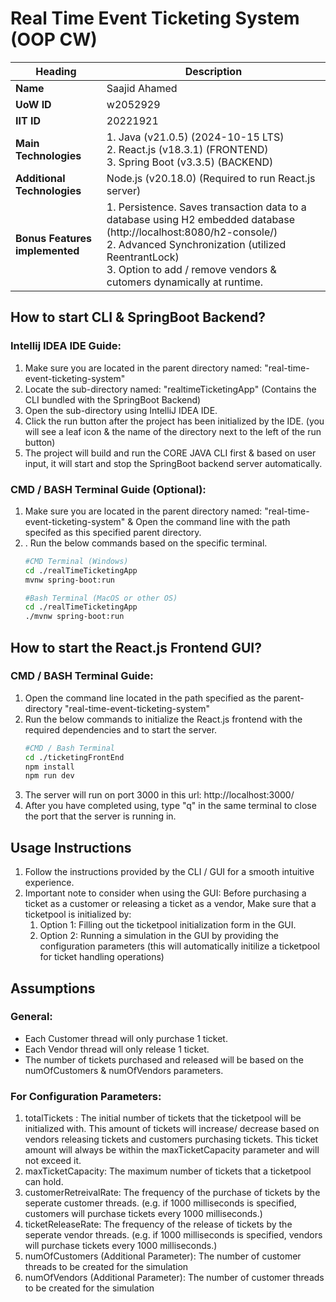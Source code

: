 # Real Time Event Ticketing System (OOP CW)
| **Heading**                    | **Description**                                                                                                                                                                                                                                       |
|--------------------------------|-------------------------------------------------------------------------------------------------------------------------------------------------------------------------------------------------------------------------------------------------------|
| **Name**                       | Saajid Ahamed                                                                                                                                                                                                                                         |
| **UoW ID**                     | w2052929                                                                                                                                                                                                                                              |
| **IIT ID**                     | 20221921                                                                                                                                                                                                                                              |
| **Main Technologies**          | 1. Java (v21.0.5) (2024-10-15 LTS)<br/>2. React.js (v18.3.1) (FRONTEND)<br/>3. Spring Boot (v3.3.5) (BACKEND)                                                                                                                                         |
| **Additional Technologies**    | Node.js (v20.18.0) (Required to run React.js server)                                                                                                                                                                                                  |
| **Bonus Features implemented** | 1. Persistence. Saves transaction data to a database using H2 embedded database (http://localhost:8080/h2-console/)<br/>2. Advanced Synchronization (utilized ReentrantLock)<br/>3. Option to add / remove vendors & cutomers dynamically at runtime. |

## How to start CLI & SpringBoot Backend?
### Intellij IDEA IDE Guide: 
1. Make sure you are located in the parent directory named: "real-time-event-ticketing-system"
2. Locate the sub-directory named: "realtimeTicketingApp" (Contains the CLI bundled with the SpringBoot Backend)
3. Open the sub-directory using IntelliJ IDEA IDE.
4. Click the run button after the project has been initialized by the IDE. (you will see a leaf icon & the name of the directory next to the left of the run button)
5. The project will build and run the CORE JAVA CLI first & based on user input, it will start and stop the SpringBoot backend server automatically.

### CMD / BASH Terminal Guide (Optional):  
1. Make sure you are located in the parent directory named: "real-time-event-ticketing-system" & Open the command line with the path specifed as this specified parent directory.
2. . Run the below commands based on the specific terminal.
    ```bash
   #CMD Terminal (Windows)
   cd ./realTimeTicketingApp
   mvnw spring-boot:run
    ```
   ```bash
   #Bash Terminal (MacOS or other OS)
   cd ./realTimeTicketingApp
   ./mvnw spring-boot:run
    ```

## How to start the React.js Frontend GUI?
### CMD / BASH Terminal Guide:
1. Open the command line located in the path specified as the parent-directory "real-time-event-ticketing-system"
2. Run the below commands to initialize the React.js frontend with the required dependencies and to start the server.
    ```bash
    #CMD / Bash Terminal
    cd ./ticketingFrontEnd
    npm install
    npm run dev
    ```
3. The server will run on port 3000 in this url: http://localhost:3000/
4. After you have completed using, type "q" in the same terminal to close the port that the server is running in.

## Usage Instructions
1. Follow the instructions provided by the CLI / GUI for a smooth intuitive experience.
2. Important note to consider when using the GUI: Before purchasing a ticket as a customer or releasing a ticket as a vendor, Make sure that a ticketpool is initialized by:
   1. Option 1: Filling out the ticketpool initialization form in the GUI.
   2. Option 2: Running a simulation in the GUI by providing the configuration parameters (this will automatically initilize a ticketpool for ticket handling operations)

## Assumptions 
### General:
+ Each Customer thread will only purchase 1 ticket.
+ Each Vendor thread will only release 1 ticket.
+ The number of tickets purchased and released will be based on the numOfCustomers & numOfVendors parameters.
### For Configuration Parameters:
1. totalTickets : The initial number of tickets that the ticketpool will be initialized with. This amount of tickets will increase/ decrease based on vendors releasing tickets and customers purchasing tickets. This ticket amount will always be within the maxTicketCapacity parameter and will not exceed it.
2. maxTicketCapacity: The maximum number of tickets that a ticketpool can hold.
3. customerRetreivalRate: The frequency of the purchase of tickets by the seperate customer threads. (e.g. if 1000 milliseconds is specified, customers will purchase tickets every 1000 milliseconds.)
4. ticketReleaseRate: The frequency of the release of tickets by the seperate vendor threads. (e.g. if 1000 milliseconds is specified, vendors will purchase tickets every 1000 milliseconds.)
5. numOfCustomers (Additional Parameter): The number of customer threads to be created for the simulation 
6. numOfVendors (Additional Parameter): The number of customer threads to be created for the simulation 
